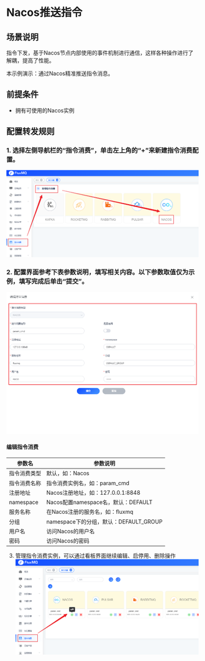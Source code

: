 # Nacos推送指令

## 场景说明
指令下发，基于Nacos节点内部使用的事件机制进行通信，这样各种操作进行了解耦，提高了性能。

本示例演示：通过Nacos精准推送指令消息。

## 前提条件
- 拥有可使用的Nacos实例

## 配置转发规则
### 1. 选择左侧导航栏的“指令消费”，单击左上角的“+”来新建指令消费配置。
![nacos_cmd_1.png](../../assets/images/command/nacos_cmd_1.png)

### 2. 配置界面参考下表参数说明，填写相关内容。以下参数取值仅为示例，填写完成后单击“提交”。
![nacos_cmd_2.png](../../assets/images/command/nacos_cmd_2.png)
#### 编辑指令消费
| **参数名**    | **参数说明**                       |
|------------|--------------------------------|
| 指令消费类型     | 默认，如：Nacos                     |
| 指令消费名称     | 指令消费实例名，如：param_cmd            |
| 注册地址       | Nacos注册地址，如：127.0.0.1:8848     |
| namespace  | Nacos配置namespace名，默认：DEFAULT   |
| 服务名称       | 在Nacos注册的服务名，如：fluxmq          |
| 分组         | namespace下的分组，默认：DEFAULT_GROUP |
| 用户名        | 访问Nacos的用户名                    |
| 密码         | 访问Nacos的密码                     |


3. 管理指令消费实例，可以通过看板界面继续编辑、启停用、删除操作
![nacos_cmd_3.png](../../assets/images/command/nacos_cmd_3.png)